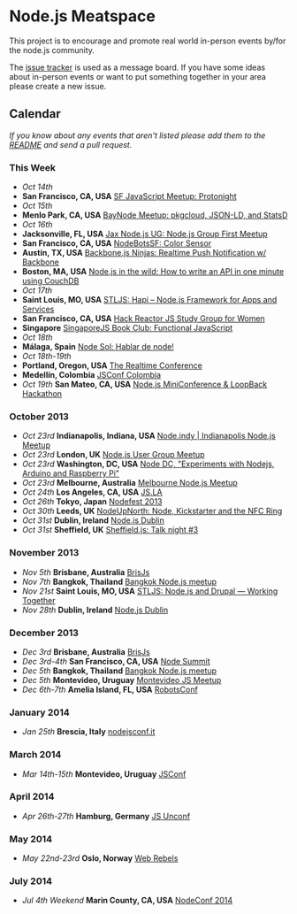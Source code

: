 Node.js Meatspace
==============

This project is to encourage and promote real world in-person events by/for the node.js community.

The [issue tracker](https://github.com/mikeal/node-meatspace/issues) is used as a message board. If you have some ideas about in-person events or want to put something together in your area please create a new issue.

## Calendar

*If you know about any events that aren't listed please add them to the [README](https://github.com/mikeal/node-meatspace/blob/gh-pages/README.md) and send a pull request.*

### This Week

* *Oct 14th*
 * **San Francisco, CA, USA** [SF JavaScript Meetup: Protonight](http://www.meetup.com/jsmeetup/events/118098732/)
* *Oct 15th*
 * **Menlo Park, CA, USA** [BayNode Meetup: pkgcloud, JSON-LD, and StatsD](http://www.meetup.com/BayNode/events/141791942/)
* *Oct 16th*
 * **Jacksonville, FL, USA** [Jax Node.js UG: Node.js Group First Meetup](http://www.meetup.com/Jax-Node-js-UG/events/141123342/)
 * **San Francisco, CA, USA** [NodeBotsSF: Color Sensor](https://github.com/nodebots/sf/issues/4)
 * **Austin, TX, USA** [Backbone.js Ninjas: Realtime Push Notification w/ Backbone](http://www.meetup.com/Austin-Backbone-js-Ninjas/events/135669072/)
 * **Boston, MA, USA** [Node.js in the wild: How to write an API in one minute using CouchDB](http://www.meetup.com/Node-js-in-the-wild/events/136219222/)
* *Oct 17th*
 * **Saint Louis, MO, USA** [STLJS: Hapi – Node.js Framework for Apps and Services](http://www.meetup.com/STL-JS-meetup/events/140877042/)
 * **San Francisco, CA, USA** [Hack Reactor JS Study Group for Women](http://www.meetup.com/hackreactor/events/139310192/)
 * **Singapore** [SingaporeJS Book Club: Functional JavaScript](http://www.meetup.com/Singapore-JS/events/144107362/)
* *Oct 18th*
 * **Málaga, Spain** [Node Sol: Hablar de node!](http://www.meetup.com/Node-Sol/events/142306412/)
* *Oct 18th-19th*
 * **Portland, Oregon, USA** [The Realtime Conference](http://2013.realtimeconf.com/)
 * **Medellín, Colombia** [JSConf Colombia](http://jsconf.co/)
* *Oct 19th* **San Mateo, CA, USA** [Node.js MiniConference & LoopBack Hackathon](https://strongloop.eventbrite.com/)

### October 2013

* *Oct 23rd* **Indianapolis, Indiana, USA** [Node.indy | Indianapolis Node.js Meetup](http://www.meetup.com/Node-indy/events/119911582/)
* *Oct 23rd* **London, UK** [Node.js User Group Meetup](http://lnug.org/)
* *Oct 23rd* **Washington, DC, USA** [Node DC, "Experiments with Nodejs, Arduino and Raspberry Pi"](http://www.meetup.com/node-dc/events/140084212/)
* *Oct 23rd* **Melbourne, Australia** [Melbourne Node.js Meetup](http://www.meetup.com/MelbNodeJS/events/142955402/)
* *Oct 24th* **Los Angeles, CA, USA** [JS.LA](http://js.la/)
* *Oct 26th* **Tokyo, Japan** [Nodefest 2013](http://nodefest.jp/)
* *Oct 30th* **Leeds, UK** [NodeUpNorth: Node, Kickstarter and the NFC Ring](http://www.meetup.com/NodeUpNorth/)
* *Oct 31st* **Dublin, Ireland** [Node.js Dublin](http://www.nodejsdublin.com/)
* *Oct 31st* **Sheffield, UK** [Sheffield.js: Talk night #3](http://www.meetup.com/Sheffield-js/)

### November 2013

* *Nov 5th* **Brisbane, Australia** [BrisJs](http://brisjs.com/)
* *Nov 7th* **Bangkok, Thailand** [Bangkok Node.js meetup](http://www.meetup.com/Bangkok-Node-js/)
* *Nov 21st* **Saint Louis, MO, USA** [STLJS: Node.js and Drupal — Working Together](http://www.meetup.com/STL-JS-meetup/events/123511772/)
* *Nov 28th* **Dublin, Ireland** [Node.js Dublin](http://www.nodejsdublin.com/)

### December 2013

* *Dec 3rd* **Brisbane, Australia** [BrisJs](http://brisjs.com/)
* *Dec 3rd-4th* **San Francisco, CA, USA** [Node Summit](http://nodesummit.com/)
* *Dec 5th* **Bangkok, Thailand** [Bangkok Node.js meetup](http://www.meetup.com/Bangkok-Node-js/)
* *Dec 5th* **Montevideo, Uruguay** [Montevideo JS Meetup](http://www.meetup.com/mvd-js/events/143854482/)
* *Dec 6th-7th* **Amelia Island, FL, USA** [RobotsConf](http://robotsconf.com/)

### January 2014
* *Jan 25th* **Brescia, Italy** [nodejsconf.it](http://nodejsconf.it)

### March 2014
* *Mar 14th-15th* **Montevideo, Uruguay** [JSConf](http://jsconf.uy)

### April 2014
* *Apr 26th-27th* **Hamburg, Germany** [JS Unconf](http://2014.jsunconf.eu)

### May 2014
* *May 22nd-23rd* **Oslo, Norway** [Web Rebels](http://webrebels.org/)

### July 2014
* *Jul 4th Weekend* **Marin County, CA, USA** [NodeConf 2014](http://www.nodeconf.com)
